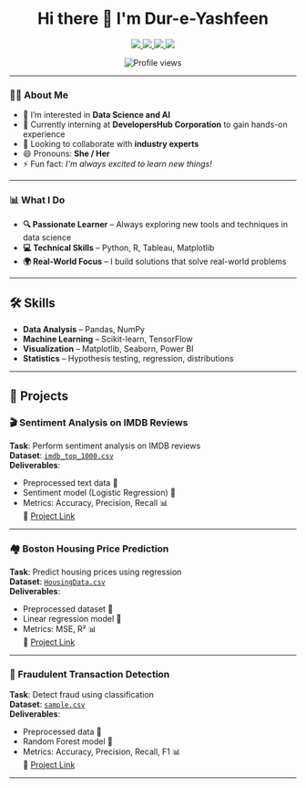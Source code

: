 <h1 align="center">Hi there 👋 I'm Dur-e-Yashfeen</h1>

<p align="center">
  <a href="https://github.com/Dur-e-yashfeen">
    <img src="https://img.shields.io/badge/GitHub-Profile-blue?style=for-the-badge&logo=github" />
  </a>
  <a href="https://www.kaggle.com/dureyashfeen">
    <img src="https://img.shields.io/badge/Kaggle-Profile-blue?style=for-the-badge&logo=kaggle" />
  </a>
  <a href="https://www.linkedin.com/in/dur-e-yashfeen-b76a19204/">
    <img src="https://img.shields.io/badge/LinkedIn-Profile-blue?style=for-the-badge&logo=linkedin" />
  </a>
  <a href="https://www.instagram.com/dureyashfeen/">
    <img src="https://img.shields.io/badge/Instagram-Profile-blue?style=for-the-badge&logo=instagram" />
  </a>
</p>

<p align="center">
  <img src="https://komarev.com/ghpvc/?username=Dur-e-yashfeen&style=flat-square&color=blue" alt="Profile views" />
</p>

---

### 👩‍💻 About Me

- 👀 I’m interested in **Data Science and AI**
- 🌱 Currently interning at **DevelopersHub Corporation** to gain hands-on experience
- 💞️ Looking to collaborate with **industry experts**
- 😄 Pronouns: **She / Her**
- ⚡ Fun fact: *I'm always excited to learn new things!*

---

### 📊 What I Do

- **🔍 Passionate Learner** – Always exploring new tools and techniques in data science  
- **💻 Technical Skills** – Python, R, Tableau, Matplotlib  
- **🌍 Real-World Focus** – I build solutions that solve real-world problems  

---

## 🛠️ Skills

- **Data Analysis** – Pandas, NumPy  
- **Machine Learning** – Scikit-learn, TensorFlow  
- **Visualization** – Matplotlib, Seaborn, Power BI  
- **Statistics** – Hypothesis testing, regression, distributions  

---

## 📁 Projects

### 🎬 Sentiment Analysis on IMDB Reviews  
**Task**: Perform sentiment analysis on IMDB reviews  
**Dataset**: [`imdb_top_1000.csv`](https://github.com/Dur-e-yashfeen/Sentiment_Analysis/blob/main/imdb_top_1000.csv)  
**Deliverables**:
- Preprocessed text data 📝  
- Sentiment model (Logistic Regression) 🤖  
- Metrics: Accuracy, Precision, Recall 📊  
🔗 [Project Link](https://github.com/Dur-e-yashfeen/Sentiment_Analysis)

---

### 🏘️ Boston Housing Price Prediction  
**Task**: Predict housing prices using regression  
**Dataset**: [`HousingData.csv`](https://github.com/Dur-e-yashfeen/Boston-Housing/blob/main/HousingData.csv)  
**Deliverables**:
- Preprocessed dataset 📝  
- Linear regression model 🤖  
- Metrics: MSE, R² 📊  
🔗 [Project Link](https://github.com/Dur-e-yashfeen/Boston-Housing)

---

### 🚨 Fraudulent Transaction Detection  
**Task**: Detect fraud using classification  
**Dataset**: [`sample.csv`](https://github.com/Dur-e-yashfeen/fraud-detction/blob/main/sample.csv)  
**Deliverables**:
- Preprocessed data 📝  
- Random Forest model 🤖  
- Metrics: Accuracy, Precision, Recall, F1 📊  
🔗 [Project Link](https://github.com/Dur-e-yashfeen/fraud-detction)

---

